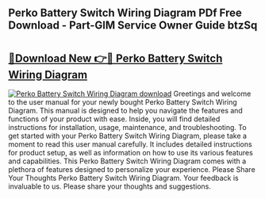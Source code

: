 ## Perko Battery Switch Wiring Diagram PDf Free Download - Part-GlM Service Owner Guide btzSq

# <h2><a href="http://dfnadr.blite.top/?on=Perko+Battery+Switch+Wiring+Diagram">🔗Download New 👉🔴 Perko Battery Switch Wiring Diagram</a></h2>

[![Perko Battery Switch Wiring Diagram download](https://i.imgur.com/lujVjoI.png)](http://dfnadr.blite.top/?on=Perko+Battery+Switch+Wiring+Diagram)
Greetings and welcome to the user manual for your newly bought Perko Battery Switch Wiring Diagram. This manual is designed to help you navigate the features and functions of your product with ease. Inside, you will find detailed instructions for installation, usage, maintenance, and troubleshooting. To get started with your Perko Battery Switch Wiring Diagram, please take a moment to read this user manual carefully. It includes detailed instructions for product setup, as well as information on how to use its various features and capabilities. This Perko Battery Switch Wiring Diagram comes with a plethora of features designed to personalize your experience. Please Share Your Thoughts Perko Battery Switch Wiring Diagram. Your feedback is invaluable to us. Please share your thoughts and suggestions.
